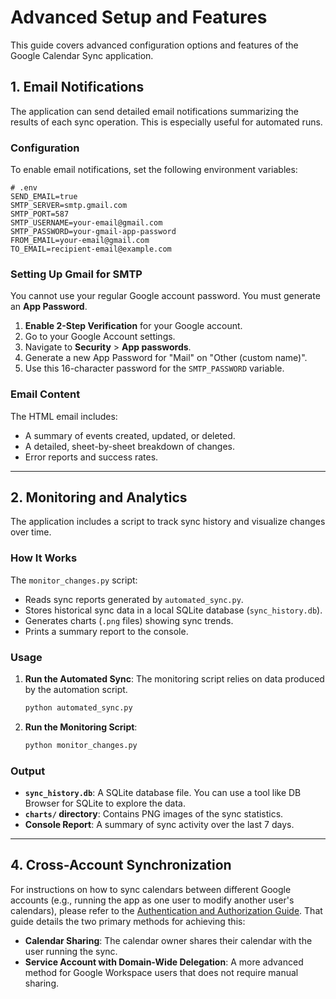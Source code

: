 # Advanced Setup and Features

This guide covers advanced configuration options and features of the Google Calendar Sync application.

## 1. Email Notifications

The application can send detailed email notifications summarizing the results of each sync operation. This is especially useful for automated runs.

### Configuration

To enable email notifications, set the following environment variables:

```env
# .env
SEND_EMAIL=true
SMTP_SERVER=smtp.gmail.com
SMTP_PORT=587
SMTP_USERNAME=your-email@gmail.com
SMTP_PASSWORD=your-gmail-app-password
FROM_EMAIL=your-email@gmail.com
TO_EMAIL=recipient-email@example.com
```

### Setting Up Gmail for SMTP

You cannot use your regular Google account password. You must generate an **App Password**.

1.  **Enable 2-Step Verification** for your Google account.
2.  Go to your Google Account settings.
3.  Navigate to **Security** > **App passwords**.
4.  Generate a new App Password for "Mail" on "Other (custom name)".
5.  Use this 16-character password for the `SMTP_PASSWORD` variable.

### Email Content

The HTML email includes:
- A summary of events created, updated, or deleted.
- A detailed, sheet-by-sheet breakdown of changes.
- Error reports and success rates.

---

## 2. Monitoring and Analytics

The application includes a script to track sync history and visualize changes over time.

### How It Works

The `monitor_changes.py` script:
- Reads sync reports generated by `automated_sync.py`.
- Stores historical sync data in a local SQLite database (`sync_history.db`).
- Generates charts (`.png` files) showing sync trends.
- Prints a summary report to the console.

### Usage

1.  **Run the Automated Sync**:
    The monitoring script relies on data produced by the automation script.
    ```bash
    python automated_sync.py
    ```

2.  **Run the Monitoring Script**:
    ```bash
    python monitor_changes.py
    ```

### Output

- **`sync_history.db`**: A SQLite database file. You can use a tool like DB Browser for SQLite to explore the data.
- **`charts/` directory**: Contains PNG images of the sync statistics.
- **Console Report**: A summary of sync activity over the last 7 days.

---

## 4. Cross-Account Synchronization

For instructions on how to sync calendars between different Google accounts (e.g., running the app as one user to modify another user's calendars), please refer to the [Authentication and Authorization Guide](./AUTHENTICATION.md). That guide details the two primary methods for achieving this:

- **Calendar Sharing**: The calendar owner shares their calendar with the user running the sync.
- **Service Account with Domain-Wide Delegation**: A more advanced method for Google Workspace users that does not require manual sharing.
